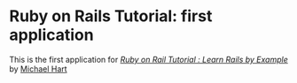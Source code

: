 # Ruby on Rails Tutorial: first application

This is the first application for 
[*Ruby on Rail Tutorial : Learn Rails by Example*](http://railstutorial.org/)
by [Michael Hart](http://michaelhart1.com/)